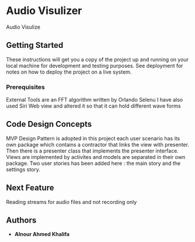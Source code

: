 # Audio Visulizer

Audio Visulize

## Getting Started

These instructions will get you a copy of the project up and running on your local machine for development and testing purposes. See deployment for notes on how to deploy the project on a live system.

### Prerequisites

External Tools are
an FFT algorithm written by Orlando Selenu
I have also used Siri Web view and altered it
so that it can hold different wave forms




## Code Design Concepts

MVP Design Pattern is adopted in this project
each user scenario has its own package which contains a contractor that links the view with presenter.
Then there is a presenter class that implements the presenter interface.
Views are implemented by activites and models are separated in their own package.
Two user stories has been added here : the main story and the settings story.


## Next Feature

Reading streams for audio files and not recording only




## Authors

* **Alnour Ahmed Khalifa** 

